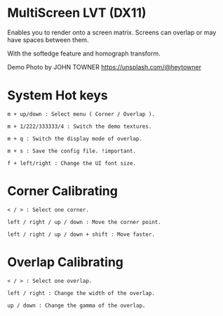 # MultiScreen LVT (DX11)

Enables you to render onto a screen matrix. Screens can overlap or may have spaces between them.

With the softedge feature and homograph transform.

Demo Photo by JOHN TOWNER https://unsplash.com/@heytowner


# System Hot keys

    m + up/down : Select menu ( Corner / Overlap ).

    m + 1/222/333333/4 : Switch the demo textures.

    m + q : Switch the display mode of overlap.

    m + s : Save the config file. !important.

    f + left/right : Change the UI font size.

# Corner Calibrating

    < / > : Select one corner.

    left / right / up / down : Move the corner point.

    left / right / up / down + shift : Move faster.

# Overlap Calibrating

    < / > : Select one overlap.

    left / right : Change the width of the overlap.

    up / down : Change the gamma of the overlap.
